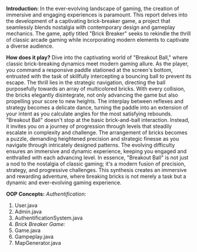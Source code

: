 **Introduction:**
In the ever-evolving landscape of gaming, the creation of immersive and engaging experiences is paramount. This report delves into the development of a captivating brick-breaker game, a project that seamlessly blends nostalgia with contemporary design and gameplay mechanics. The game, aptly titled "Brick Breaker" seeks to rekindle the thrill of classic arcade gaming while incorporating modern elements to captivate a diverse audience.

**How does it play?**
Dive into the captivating world of "Breakout Ball," where classic brick-breaking dynamics meet modern gaming allure. As the player, you command a responsive paddle stationed at the screen's bottom, entrusted with the task of skillfully intercepting a bouncing ball to prevent its escape. The thrill lies in the strategic navigation, directing the ball purposefully towards an array of multicolored bricks. With every collision, the bricks elegantly disintegrate, not only advancing the game but also propelling your score to new heights. The interplay between reflexes and strategy becomes a delicate dance, turning the paddle into an extension of your intent as you calculate angles for the most satisfying rebounds. "Breakout Ball" doesn't stop at the basic brick-and-ball interaction. Instead, it invites you on a journey of progression through levels that steadily escalate in complexity and challenge. The arrangement of bricks becomes a puzzle, demanding heightened precision and strategic finesse as you navigate through intricately designed patterns. The evolving difficulty ensures an immersive and dynamic experience, keeping you engaged and enthralled with each advancing level. In essence, "Breakout Ball" is not just a nod to the nostalgia of classic gaming; it's a modern fusion of precision, strategy, and progressive challenges. This synthesis creates an immersive and rewarding adventure, where breaking bricks is not merely a task but a dynamic and ever-evolving gaming experience.

**OOP Concepts:**
_Authentification:_
1. User.java
2. Admin.java
3. AuthentificationSystem.java
4. _Brick Breaker Game:_ 
1. Game.java
2. Gampeplay.java
3. MapGenerator.java

